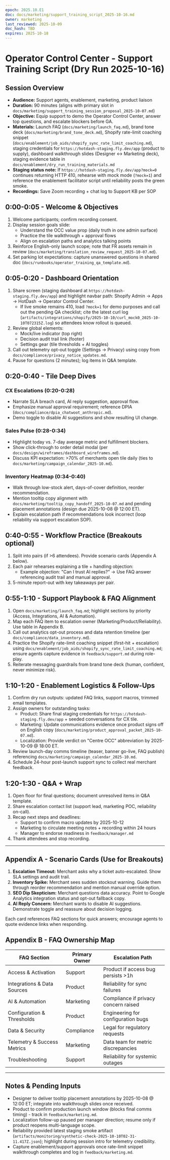 ```yaml
---
epoch: 2025.10.E1
doc: docs/marketing/support_training_script_2025-10-16.md
owner: marketing
last_reviewed: 2025-10-09
doc_hash: TBD
expires: 2025-10-18
---
```

# Operator Control Center - Support Training Script (Dry Run 2025-10-16)

## Session Overview
- **Audience:** Support agents, enablement, marketing, product liaison
- **Duration:** 90 minutes (aligns with primary slot in `docs/marketing/support_training_session_proposal_2025-10-07.md`)
- **Objective:** Equip support to demo the Operator Control Center, answer top questions, and escalate blockers before GA.
- **Materials:** Launch FAQ (`docs/marketing/launch_faq.md`), brand tone deck (`docs/marketing/brand_tone_deck.md`), Shopify rate-limit coaching snippet (`docs/enablement/job_aids/shopify_sync_rate_limit_coaching.md`), staging credentials for `https://hotdash-staging.fly.dev/app` (product to supply), dashboard walkthrough slides (Designer <-> Marketing deck), staging evidence table in `docs/enablement/dry_run_training_materials.md`
- **Staging status note:** If `https://hotdash-staging.fly.dev/app?mock=0` continues returning HTTP 410, rehearse with mock mode (`?mock=1`) and reference the enablement facilitator script until reliability posts the green smoke.
- **Recordings:** Save Zoom recording + chat log to Support KB per SOP

## 0:00-0:05 - Welcome & Objectives
1. Welcome participants; confirm recording consent.
2. Display session goals slide:
   - Understand the OCC value prop (daily truth in one admin surface)
   - Practice the tile walkthrough + approval flows
   - Align on escalation paths and analytics talking points
3. Reinforce English-only launch scope; note that FR assets remain in review (`docs/marketing/translation_review_request_2025-10-07.md`).
4. Set parking lot expectations: capture unanswered questions in shared doc (`docs/runbooks/operator_training_qa_template.md`).

## 0:05-0:20 - Dashboard Orientation
1. Share screen (staging dashboard at `https://hotdash-staging.fly.dev/app`) and highlight navbar path: Shopify Admin -> Apps -> HotDash -> Operator Control Center.
   - If live smoke remains 410, load `?mock=1` for demo purposes and call out the pending QA checklist; cite the latest curl log (`artifacts/integrations/shopify/2025-10-10/curl_mock0_2025-10-10T072315Z.log`) so attendees know rollout is queued.
2. Review global elements:
   - Mock/live indicator (top right)
   - Decision audit trail link (footer)
   - Settings gear (tile thresholds + AI toggles)
3. Call out telemetry opt-out toggle (Settings -> Privacy) using copy from `docs/compliance/privacy_notice_updates.md`.
4. Pause for questions (2 minutes); log items in Q&A template.

## 0:20-0:40 - Tile Deep Dives
### CX Escalations (0:20-0:28)
- Narrate SLA breach card, AI reply suggestion, approval flow.
- Emphasize manual approval requirement; reference DPIA (`docs/compliance/dpia_chatwoot_anthropic.md`).
- Demo toggle to disable AI suggestions and show resulting UI change.

### Sales Pulse (0:28-0:34)
- Highlight today vs. 7-day average metric and fulfillment blockers.
- Show click-through to order detail modal (per `docs/design/wireframes/dashboard_wireframes.md`).
- Discuss KPI expectation: >70% of merchants open tile daily (ties to `docs/marketing/campaign_calendar_2025-10.md`).

### Inventory Heatmap (0:34-0:40)
- Walk through low-stock alert, days-of-cover definition, reorder recommendation.
- Mention tooltip copy alignment with `docs/marketing/tooltip_copy_handoff_2025-10-07.md` and pending placement annotations (design due 2025-10-08 @ 12:00 ET).
- Explain escalation path if recommendations look incorrect (loop reliability via support escalation SOP).

## 0:40-0:55 - Workflow Practice (Breakouts optional)
1. Split into pairs (if >6 attendees). Provide scenario cards (Appendix A below).
2. Each pair rehearses explaining a tile + handling objection:
   - Example objection: "Can I trust AI replies?" -> Use FAQ answer referencing audit trail and manual approval.
3. 5-minute report-out with key takeaways per pair.

## 0:55-1:10 - Support Playbook & FAQ Alignment
1. Open `docs/marketing/launch_faq.md`; highlight sections by priority (Access, Integrations, AI & Automation).
2. Map each FAQ item to escalation owner (Marketing/Product/Reliability). Use table in Appendix B.
3. Call out analytics opt-out process and data retention timeline (per `docs/compliance/data_inventory.md`).
4. Practice the Shopify rate-limit coaching snippet (first-hit + escalation) using `docs/enablement/job_aids/shopify_sync_rate_limit_coaching.md`; ensure agents capture evidence in `feedback/support.md` during role-play.
5. Reiterate messaging guardrails from brand tone deck (human, confident, never minimize risk).

## 1:10-1:20 - Enablement Logistics & Follow-Ups
1. Confirm dry run outputs: updated FAQ links, support macros, trimmed email templates.
2. Assign owners for outstanding tasks:
   - Product: Share final staging credentials for `https://hotdash-staging.fly.dev/app` + seeded conversations for CX tile.
   - Marketing: Update communications evidence once product signs off on English copy (`docs/marketing/product_approval_packet_2025-10-07.md`).
   - Localization: Provide verdict on "Centre OCC" abbreviation by 2025-10-09 @ 18:00 ET.
3. Review launch-day comms timeline (teaser, banner go-live, FAQ publish) referencing `docs/marketing/campaign_calendar_2025-10.md`.
4. Schedule 24-hour post-launch support sync to collect real merchant feedback.

## 1:20-1:30 - Q&A + Wrap
1. Open floor for final questions; document unresolved items in Q&A template.
2. Share escalation contact list (support lead, marketing POC, reliability on-call).
3. Recap next steps and deadlines:
   - Support to confirm macro updates by 2025-10-12
   - Marketing to circulate meeting notes + recording within 24 hours
   - Manager to endorse readiness in `feedback/manager.md`
4. Thank attendees and stop recording.

---

## Appendix A - Scenario Cards (Use for Breakouts)
1. **Escalation Timeout:** Merchant asks why a ticket auto-escalated. Show SLA settings and audit trail.
2. **Inventory Spike:** Merchant sees sudden stockout warning. Guide them through reorder recommendation and mention manual override option.
3. **SEO Dip Skepticism:** Merchant questions data accuracy. Point to Google Analytics integration status and opt-out fallback copy.
4. **AI Reply Concern:** Merchant wants to disable AI suggestions. Demonstrate toggle and reassure about decision logging.

Each card references FAQ sections for quick answers; encourage agents to quote evidence links when responding.

## Appendix B - FAQ Ownership Map
| FAQ Section | Primary Owner | Escalation Path |
|-------------|---------------|-----------------|
| Access & Activation | Support | Product if access bug persists >1h |
| Integrations & Data Sources | Product | Reliability for sync failures |
| AI & Automation | Marketing | Compliance if privacy concern raised |
| Configuration & Thresholds | Product | Engineering for configuration bugs |
| Data & Security | Compliance | Legal for regulatory requests |
| Telemetry & Success Metrics | Marketing | Data team for metric discrepancies |
| Troubleshooting | Support | Reliability for systemic outages |

---

## Notes & Pending Inputs
- Designer to deliver tooltip placement annotations by 2025-10-08 @ 12:00 ET; integrate into walkthrough slides once received.
- Product to confirm production launch window (blocks final comms timing) - track in `feedback/marketing.md`.
- Localization follow-up paused per manager direction; resume only if product reopens multi-language scope.
- Reliability provided latest staging smoke artifact (`artifacts/monitoring/synthetic-check-2025-10-10T02-31-11.417Z.json`); highlight during session intro for telemetry credibility.
- Capture enablement/support approvals once rate-limit snippet walkthrough completes and log in `feedback/marketing.md`.
